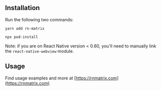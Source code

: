 ## Installation

Run the following two commands:

`yarn add rn-matrix`

`npx pod-install`

Note: if you are on React Native version < 0.60, you'll need to manually link the `react-native-webview` module.

## Usage

Find usage examples and more at [https://rnmatrix.com](https://rnmatrix.com)
